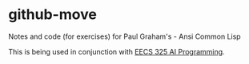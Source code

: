 # github-move
Notes and code (for exercises) for Paul Graham's - Ansi Common Lisp

This is being used in conjunction with [EECS 325 AI Programming](http://www.cs.northwestern.edu/academics/courses/325/).
